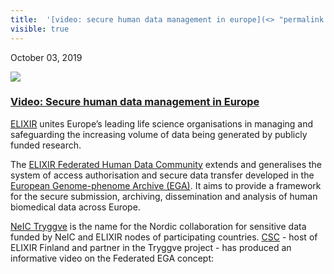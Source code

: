 ```yaml
---
title:  '[video: secure human data management in europe](<> "permalink for video: secure human data management in europe")'
visible: true
---
```

    

October 03, 2019

[![](/assets/img/logos/icon-share-twitter.png)](<https://twitter.com/share?url=https://nbis.se/news/2019/10/03/ega-video/> "Tweet it!")

###  [Video: Secure human data management in Europe](<> "Permalink for Video: Secure human data management in Europe")

[ELIXIR](<http://www.elixir-europe.org/>) unites Europe’s leading life science organisations in managing and safeguarding the increasing volume of data being generated by publicly funded research.

The [ELIXIR Federated Human Data Community](<https://elixir-europe.org/communities/human-data>) extends and generalises the system of access authorisation and secure data transfer developed in the [European Genome-phenome Archive (EGA)](<https://www.ebi.ac.uk/ega/home>). It aims to provide a framework for the secure submission, archiving, dissemination and analysis of human biomedical data across Europe.

[NeIC Tryggve](<https://neic.no/tryggve/>) is the name for the Nordic collaboration for sensitive data funded by NeIC and ELIXIR nodes of participating countries. [CSC](<https://www.csc.fi/>) \- host of ELIXIR Finland and partner in the Tryggve project - has produced an informative video on the Federated EGA concept:
